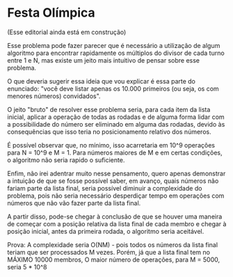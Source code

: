 # Festa Olímpica

(Esse editorial ainda está em construção)

Esse problema pode fazer parecer que é necessário a utilização de algum algoritmo para encontrar rapidamente os múltiplos do divisor de cada turno entre 1 e N, mas existe um jeito mais intuitivo de pensar sobre esse problema.

O que deveria sugerir essa ideia que vou explicar é essa parte do enunciado: "você deve listar apenas os 10.000 primeiros (ou seja, os com menores números) convidados".

O jeito "bruto" de resolver esse problema seria, para cada item da lista inicial, aplicar a operação de todas as rodadas e de alguma forma lidar com a possibilidade do número ser eliminado em alguma das rodadas, devido às consequências que isso teria no posicionamento relativo dos números. 

É possível observar que, no mínimo, isso acarretaria em 10^9 operações para N = 10^9 e M = 1. Para números maiores de M e em certas condições, o algoritmo não seria rapido o suficiente.

Enfim, não irei adentrar muito nesse pensamento, quero apenas demonstrar a intuição de que se fosse possível saber, em avanço, quais números não fariam parte da lista final, seria possível diminuir a complexidade do problema, pois não seria necessário desperdiçar tempo em operações com números que não vão fazer parte da lista final.

A partir disso, pode-se chegar à conclusão de que se houver uma maneira de começar com a posição relativa da lista final de cada membro e chegar à posição inicial, antes da primeira rodada, o algoritmo seria aceitável. 

Prova: A complexidade seria O(NM) - pois todos os números da lista final teriam que ser processados M vezes. Porém, já que a lista final tem no MÁXIMO 10000 membros, O maior número de operações, para M = 5000, seria 5 * 10^8
